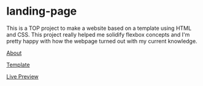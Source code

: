 # landing-page
This is a TOP project to make a website based on a template using HTML and CSS.
This project really helped me solidify flexbox concepts and I'm pretty happy with how the webpage turned out with my current knowledge.

[About](https://www.theodinproject.com/lessons/foundations-landing-page)

[Template](https://cdn.statically.io/gh/TheOdinProject/curriculum/81a5d553f4073e593d23a6ab00d50eef8620796d/foundations/html_css/project/imgs/01.png)

[Live Preview](https://darkyato.github.io/landing-page/)
